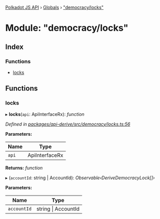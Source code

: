 [Polkadot JS API](../README.md) › [Globals](../globals.md) › ["democracy/locks"](_democracy_locks_.md)

# Module: "democracy/locks"

## Index

### Functions

* [locks](_democracy_locks_.md#locks)

## Functions

###  locks

▸ **locks**(`api`: ApiInterfaceRx): *function*

*Defined in [packages/api-derive/src/democracy/locks.ts:56](https://github.com/polkadot-js/api/blob/21802664b8/packages/api-derive/src/democracy/locks.ts#L56)*

**Parameters:**

Name | Type |
------ | ------ |
`api` | ApiInterfaceRx |

**Returns:** *function*

▸ (`accountId`: string | AccountId): *Observable‹DeriveDemocracyLock[]›*

**Parameters:**

Name | Type |
------ | ------ |
`accountId` | string &#124; AccountId |
